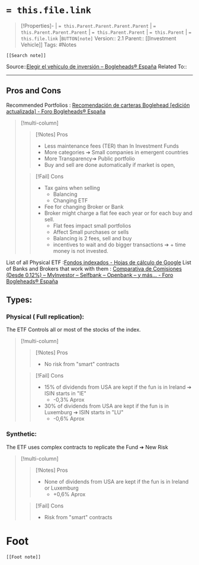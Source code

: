 # `= this.file.link`
>[!Properties]- | `= this.Parent.Parent.Parent.Parent` |  `= this.Parent.Parent.Parent` | `= this.Parent.Parent` | `= this.Parent` | `= this.file.link` |`BUTTON[note]` 
>Version:: 2.1
>Parent:: [[Investment Vehicle]]
>Tags: #Notes
```meta-bind-embed
[[Search note]]
```
Source::[Elegir el vehículo de inversión – Bogleheads® España](https://bogleheads.es/guia/vehiculo-inversion)
Related To::
***
## Pros and Cons
Recommended Portfolios : [Recomendación de carteras Boglehead \[edición actualizada\] - Foro Bogleheads® España](https://bogleheads.es/foro/viewtopic.php?f=3&t=681)

> [!multi-column]
>
>> [!Notes] Pros
>>- Less maintenance fees (TER) than In Investment Funds
>>- More categories ➔ Small companies in emergent countries
>>- More Transparency➔ Public portfolio
>>- Buy and sell are done automatically if market is open,
>
>> [!Fail] Cons
>>- Tax gains when selling
>>     - Balancing
>>     - Changing ETF
>>- Fee for changing Broker or Bank
>>- Broker might charge a flat fee each year or for each buy and sell.
>>    - Flat fees impact small portfolios 
>>    - Affect Small purchases or sells
>>    - Balancing is 2 fees, sell and buy
>>    - incentives to wait and do bigger transactions ➔ + time money is not invested. 
>

List of all Physical ETF :[Fondos indexados - Hojas de cálculo de Google](https://docs.google.com/spreadsheets/d/1qTBkH0K5zE-e5OXsUo6Prmo2QGmYNWf63Y-iLQqdBaA/edit?gid=1366659631#gid=1366659631)
List of Banks and Brokers that work with them : [Comparativa de Comisiones (Desde 0,12%) – MyInvestor – Selfbank – Openbank – y más... - Foro Bogleheads® España](https://bogleheads.es/foro/viewtopic.php?f=3&t=41)

## Types:
### Physical ( Full replication):
The ETF Controls all or most of the stocks of the index.
> [!multi-column]
>
>> [!Notes] Pros
>>- No risk from "smart" contracts
>
>>[!Fail] Cons
>>- 15% of dividends from USA are kept if the fun is in Ireland ➔ ISIN starts in "IE"
>>     - -0,3% Aprox
>>- 30% of dividends from USA are kept if the fun is in Luxemburg ➔ ISIN starts in "LU"
>>     - -0,6% Aprox

### Synthetic:
The ETF uses complex contracts to replicate the Fund ➔  New Risk 
> [!multi-column]
>
>> [!Notes] Pros
>>- None of dividends from USA are kept if the fun is in Ireland or Luxemburg
>>     - +0,6% Aprox
>
>>[!Fail] Cons
>>- Risk from "smart" contracts








# Foot
```meta-bind-embed
[[Foot note]]
``` 